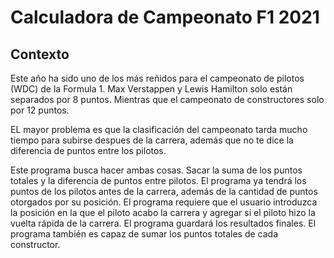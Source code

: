 # Calculadora de Campeonato F1 2021
## Contexto
Este año ha sido uno de los más reñidos para el campeonato de pilotos (WDC) de la Formula 1. Max Verstappen y Lewis Hamilton solo están separados por 8 puntos. Mientras que el campeonato de constructores solo por 12 puntos.

EL mayor problema es que la clasificación del campeonato tarda mucho tiempo para subirse despues de la carrera, además que no te dice la diferencia de puntos entre los pilotos. 

Este programa busca hacer ambas cosas. Sacar la suma de los puntos totales y la diferencia de puntos entre pilotos. El programa ya tendrá los puntos de los pilotos antes de la carrera, además de la cantidad de puntos otorgados por su posición. El programa requiere que el usuario introduzca la posición en la que el piloto acabo la carrera y agregar si el piloto hizo la vuelta rápida de la carrera. El programa guardará los resultados finales. El programa también es capaz de sumar los puntos totales de cada constructor.
